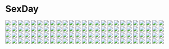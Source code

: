 # SexDay
![](https://konachan.com/image/c420b3913da3fc10c117b4845db02089/Konachan.com%20-%20273188%20aqua_eyes%20hat%20long_hair%20original%20pink_hair%20ribbons%20satomatoma%20witch_hat.gif)
![](https://konachan.com/jpeg/42e026d74c8c3233b004164df042da52/Konachan.com%20-%20289909%20anthropomorphism%20azur_lane%20bikini%20black_hair%20blush%20breasts%20clouds%20long_hair%20navel%20p-nekoe%20red_eyes%20sky%20swimsuit%20taihou_%28azur_lane%29%20underboob.jpg)
![](https://konachan.com/jpeg/1475a90476bfa902e054a3e26cdf3d5f/Konachan.com%20-%20183280%20black_hair%20breast_grab%20breasts%20game_cg%20love_sweets%20moonstone%20navel%20nipples%20open_shirt%20otonashi_kanae%20panties%20purple_eyes%20topless%20underwear.jpg)
![](https://konachan.com/image/7035eddf911ae3e371039f3ff4115b17/Konachan.com%20-%20266676%20apron%20blush%20brown_hair%20drink%20headdress%20kurata_rine%20long_hair%20maid%20original%20pink_eyes%20waitress.jpg)
![](https://konachan.com/image/615874fdc8865bf100dd93bbb94c0edc/Konachan.com%20-%2097021%20boots%20building%20camera%20clouds%20darker_than_black%20green_eyes%20night%20pirano%20red_hair%20sky%20stars%20suou_pavlichenko%20third-party_edit%20tree.jpg)
![](https://konachan.com/image/83a0970ba7e7d7cc58be49f6f166107c/Konachan.com%20-%20123548%20boku_no_te_no_naka_no_rakuen%20caramel_box%20christiane_duhring%20ellinor_besch%20game_cg%20group%20kurosaki%20stella_boehe%20thea_bohlscheid.jpg)
![](https://konachan.com/jpeg/201d748d01abeba634b8e1ae1f61dceb/Konachan.com%20-%20136632%202girls%20blush%20breasts%20brown_hair%20game_cg%20kazato_asa%20long_hair%20maid%20nipples%20panties%20purple_eyes%20ribbons%20skirt%20skirt_lift%20twins%20twintails%20underwear.jpg)
![](https://konachan.com/jpeg/c0b944de73f36843a0d5b0061f842898/Konachan.com%20-%2066454%202girls%20an2a%20black_eyes%20black_hair%20bow%20brown_eyes%20brown_hair%20green%20hakurei_reimu%20hat%20japanese_clothes%20kimono%20kirisame_marisa%20touhou.jpg)
![](https://konachan.com/image/e769f406c2e28ee7af38dba26546f36b/Konachan.com%20-%20242269%20animal%20bandage%20blue_eyes%20book%20boots%20eyepatch%20fish%20flowers%20gintama%20glasses%20gun%20hat%20male%20petals%20ponytail%20red_eyes%20sadaharu%20smoking%20sword%20weapon%20zzyzzyy.jpg)
![](https://konachan.com/image/74e2b3bac456d67d520763b6c0928cd9/Konachan.com%20-%205895%20clannad%20ibuki_fuuko%20school_uniform.jpg)
![](https://konachan.com/image/a4800a9b998d4bd51a9cdedba075e45a/Konachan.com%20-%2030224%20blush%20breasts%20brown_eyes%20brown_hair%20candy%20chocolate%20cleavage%20headband%20long_hair%20open_shirt%20panties%20ribbons%20striped_panties%20underwear%20valentine.jpg)
![](https://konachan.com/jpeg/2892091f16f2c721e9704a649286a860/Konachan.com%20-%20221783%20blonde_hair%20breasts%20game_cg%20laura_asteria%20nipples%20open_shirt%20school_uniform%20seiken_tsukai_no_proposition%20yuitsuki_karin.jpg)
![](https://konachan.com/jpeg/5c4b3fa14be4984e85c908f221814c92/Konachan.com%20-%20299348%20amiya_%28arknights%29%20animal_ears%20arknights%20bunny_ears%20miyoshi_nao_%28miyoshist%29.jpg)
![](https://konachan.com/jpeg/6000db821ac56c7e085e9f052e27bfd3/Konachan.com%20-%20134303%20blush%20flat_chest%20nana_asta_deviluke%20nipples%20pink_hair%20to_love_ru%20toshi5765%20transparent%20undressing.jpg)
![](https://konachan.com/jpeg/3bdcc69f63eefd3255a5c1b9073be0e2/Konachan.com%20-%20203111%20apple%20blue_hair%20food%20fruit%20hanaya_%28878_xx%29%20hat%20red_eyes%20remilia_scarlet%20ribbons%20touhou%20vampire%20wings%20wristwear.jpg)
![](https://konachan.com/jpeg/a83e3675381af207854b5591aaa7845d/Konachan.com%20-%20202650%20angel_beats%21%20game_cg%20key%20male%20matsushita%20na-ga%20tagme_%28character%29.jpg)
![](https://konachan.com/image/82717d5e1524bfc71a691f51aec8f005/Konachan.com%20-%20154541%20as109%20bakemonogatari%20blonde_hair%20breasts%20garter_belt%20katana%20kizumonogatari%20long_hair%20panties%20sideboob%20sword%20topless%20underwear%20weapon%20yellow_eyes.jpg)
![](https://konachan.com/image/b2d8d618f9de192d4b31de77ab7477d6/Konachan.com%20-%2011926%20tagme.jpg)
![](https://konachan.com/image/2bb1d5167a3729d83458867a3d9ea7a3/Konachan.com%20-%20117642%20ass%20cc%20code_geass%20underboob.jpg)
![](https://konachan.com/jpeg/a4441c02d01206a36e2727e155be9a07/Konachan.com%20-%20115410%20bow%20brown_eyes%20brown_hair%20dress%20fukko%20original%20retorillo%20short_hair%20signed%20sigonsoft%20thighhighs%20white.jpg)
![](https://konachan.com/jpeg/a6d5d7936dd32b2fc9fe166c63b8a931/Konachan.com%20-%20292126%20barefoot%20empress%20game_cg%20mamiya_marie%20nipples%20panties%20red_hair%20sei_shoujo%20starless%20uncensored%20underwear.jpg)
![](https://konachan.com/image/21cda1332c0750a4b6d0c61a0bc9c8a3/Konachan.com%20-%20188927%20animal%20bird%20building%20city%20clouds%20niko_p%20nobody%20original%20scenic%20signed%20sky.jpg)
![](https://konachan.com/jpeg/0b13a87ab93689bc3b290f35cac0ac60/Konachan.com%20-%20296776%20breast_hold%20breasts%20brown_hair%20cropped%20idolmaster%20long_hair%20nipples%20open_shirt%20ponytail%20red_eyes%20tsukioka_kogane%20white%20wristwear%20yuuki_hagure.jpg)
![](https://konachan.com/jpeg/aca4cbf2b03438784ddaa26410d92dbf/Konachan.com%20-%20279880%20blonde_hair%20braids%20dress%20fate_grand_order%20fate_%28series%29%20magic%20peperon_%28peperou%29%20saber%20saber_alter%20short_hair%20sword%20thighhighs%20weapon%20yellow_eyes.jpg)
![](https://konachan.com/jpeg/46ed09358a10b2e5f0f39548a7040451/Konachan.com%20-%20268713%20ass%20blush%20breasts%20fate_grand_order%20fate_%28series%29%20jeanne_d%27arc_alter%20nipples%20nude%20sex%20short_hair%20tagme_%28artist%29%20white_hair%20yellow_eyes.jpg)
![](https://konachan.com/image/28aa7ed6a931ef2e74cfa1e2ebf44994/Konachan.com%20-%2061919%20all_male%20animal%20black_hayate%20cat%20dog%20edward_elric%20fire%20fullmetal_alchemist%20male%20roy_mustang%20uniform.jpg)
![](https://konachan.com/jpeg/07c60ab6288b706b0dff4b454f283b40/Konachan.com%20-%20293808%20ass%20bondage%20boots%20fate_grand_order%20fate_%28series%29%20gloves%20gray_eyes%20panties%20rope%20rororogi_mogura%20signed%20underwear%20waifu2x%20white_hair%20wink.jpg)
![](https://konachan.com/image/5ca649af7bcf38b23957d177612a2623/Konachan.com%20-%2078477%20blue_eyes%20blue_hair%20blush%20cirno%20dress%20fairy%20flowers%20gloves%20short_hair%20touhou%20wedding_attire.jpg)
![](https://konachan.com/jpeg/5cfb73d909892f5d3d54f074b528b54f/Konachan.com%20-%20164686%203rd_eye%20game_cg%20gensou_no_idea%20green_eyes%20kenzaki_noel%20long_hair%20makita_maki%20panties%20skirt%20sword%20thighhighs%20underwear%20weapon%20white_hair.jpg)
![](https://konachan.com/jpeg/83b30a6e915adaec9025094e11b0aac6/Konachan.com%20-%20297822%20blush%20bow%20choker%20corset%20dark%20doll%20goth-loli%20hyorang%20lolita_fashion%20moon%20night%20pantyhose%20pointed_ears%20red_eyes%20red_hair%20short_hair%20twintails.jpg)
![](https://konachan.com/image/a7d885862170cc313d7363de28a4ebc3/Konachan.com%20-%20160997%20animal_ears%20blush%20bunnygirl%20eyepatch%20gun%20ogitsune_%28ankakecya-han%29%20pantyhose%20strike_witches%20weapon.jpg)
![](https://konachan.com/image/96d6ebec154a9f7ef47ef1f8c5108678/Konachan.com%20-%20180734%20forest%20leaves%20nobody%20oceanleaves%20original%20scenic%20tree.jpg)
![](https://konachan.com/image/e22ed02351b66e374f3dc38fda29f318/Konachan.com%20-%20178664%20bai_yemeng%20gun%20original%20ponytail%20tian_ling_qian_ye%20weapon.jpg)
![](https://konachan.com/jpeg/38a4195e96ea9fe352986a177dd0584b/Konachan.com%20-%20103815%20blue_eyes%20long_hair%20night%20panties%20primary_step%20school_uniform%20stars%20thighhighs%20underwear.jpg)
![](https://konachan.com/jpeg/6959830144a71bace9935527381831a4/Konachan.com%20-%20164774%202girls%20calendar_girl%20drink%20food%20kurosawa_shizuki%20long_hair%20nanao_naru%20panties%20scan%20takanashi_cocone%20underwear.jpg)
![](https://konachan.com/image/c830911500dc1e65ee4b94b75fa3c8d9/Konachan.com%20-%2095501%20blonde_hair%20cordelia_glauca%20green_eyes%20panties%20pantyhose%20school_uniform%20sorimura_youji%20tantei_opera_milky_holmes%20underwear.jpg)
![](https://konachan.com/image/f362ab8b7899895f126a5ef3fa3692a5/Konachan.com%20-%2046199%20bikini%20kugimiya_madoka%20mahou_sensei_negima%20swimsuit.jpg)
![](https://konachan.com/image/314d6fd06615065c5be3bdf902de482b/Konachan.com%20-%20114360%20black_rock_shooter%20kuroi_mato.jpg)
![](https://konachan.com/jpeg/c32aabd860317985e8fae7df0aec9597/Konachan.com%20-%20259608%202girls%20animal%20bikini%20bisonbison%20black_hair%20blonde_hair%20blue_eyes%20chito%20fish%20shoujo_shuumatsu_ryoukou%20swimsuit%20underwater%20water%20yuuri.jpg)
![](https://konachan.com/image/cda04194552ed29929245dc97f4e33ae/Konachan.com%20-%2051223%20crossover%20drums%20instrument%20k-on%21%20okajima_mizuki%20suzumiya_haruhi_no_yuutsu%20tainaka_ritsu.jpg)
![](https://konachan.com/image/97720691700f7cb4ef3ac6948cb53070/Konachan.com%20-%20102036%20black_hair%20blonde_hair%20breasts%20cleavage%20green_eyes%20group%20gun%20kamiki_izumo%20male%20navel%20okumura_rin%20pointed_ears%20staff%20suguro_ryuji%20sword%20tie%20weapon.jpg)
![](https://konachan.com/image/6c29efc6d397f5365dbcafa73be3b265/Konachan.com%20-%2032703%20aqua_hair%20blue_eyes%20blush%20dress%20fairy%20long_hair%20mermaid%20morita_yasuhiro%20rain%20water%20wet%20wings.jpg)
![](https://konachan.com/image/fd7a65e70189622e327ff6a0774eadb2/Konachan.com%20-%20121652%20amami_haruka%20close%20gun%20idolmaster%20red_eyes%20shimoigusa%20weapon.jpg)
![](https://konachan.com/image/9217e0703400919fd01751aa70ee3279/Konachan.com%20-%20131872%20blue_hair%20kawashiro_nitori%20touhou%20twintails%20yoshioka_yoshiko.jpg)
![](https://konachan.com/image/3b86543ad7519c20623847450cbe5b2a/Konachan.com%20-%2061872%20neon_genesis_evangelion%20soryu_asuka_langley.jpg)
![](https://konachan.com/jpeg/1476621f3a8cf9f699c92cd5b62dedde/Konachan.com%20-%20300075%20anthropomorphism%20aqua_eyes%20ass%20blonde_hair%20girls_frontline%20haruka_poi%20panties%20pantyhose%20pussy_juice%20signed%20suomi_%28girls_frontline%29%20underwear%20vibrator.jpg)
![](https://konachan.com/image/a4d68d5e900ea6e9c65259eb605022c7/Konachan.com%20-%2063829%202girls%20blue_hair%20blush%20favorite%20game_cg%20green_eyes%20hoshizora_no_memoria%20kogasaka_chinami%20pink_hair%20shida_kazuhiro%20short_hair%20sleeping%20twintails.jpg)
![](https://konachan.com/image/777cc80decedc567f57973665a1edfae/Konachan.com%20-%20160193%20aqua_eyes%20butterfly%20flowers%20haruno_sakura%20naruto%20naruto_shippuden%20necklace%20petals%20pink_hair.jpg)
![](https://konachan.com/jpeg/bac330a7a8bf9122ee5cb403ab229f07/Konachan.com%20-%2099288%20blush%20breasts%20censored%20christmas%20game_cg%20hinata_mutsuki%20natsume_otona%20nipples%20penis%20pussy%20red_hair%20sex%20skyfish%20yotsuiro_passionato%21.jpg)
![](https://konachan.com/image/3e4bf99a02eb964665ad57bd0ba4768f/Konachan.com%20-%20154663%202girls%20blonde_hair%20blue_eyes%20blush%20breasts%20cleavage%20food%20gray_hair%20original%20pocky%20real_xxiii%20valentine.jpg)
![](https://konachan.com/jpeg/0ab0f70def23a259e8c2660eb2eef7a6/Konachan.com%20-%206550%20japanese_clothes%20miko%20tsukishiro_hikari%20wind%3A_a_breath_of_heart.jpg)
![](https://konachan.com/jpeg/3d252d0f7c9beb916599d64f85a73c06/Konachan.com%20-%20217539%20boots%20cape%20gloves%20hoodie%20kajaneko%20long_hair%20original%20red_eyes%20torn_clothes%20white_hair%20wink.jpg)
![](https://konachan.com/image/1c07290be738a850c672628bbc9b63dc/Konachan.com%20-%20169083%20aqua_eyes%20bikini%20blue_hair%20blush%20breasts%20cleavage%20collar%20group%20ikaros%20kenken%20mm%21%20navel%20pink_eyes%20pink_hair%20ponytail%20red_eyes%20swimsuit%20tari_tari%20wings.jpg)
![](https://konachan.com/jpeg/b62b10605e499835d07469147ce97a4f/Konachan.com%20-%20134248%20ass%20bloomers%20cafe_sourire%20cuffs_%28studio%29%20gayarou%20gym_uniform%20long_hair%20purple_hair%20swimsuit%20yukishita_miyuri.jpg)
![](https://konachan.com/image/ec8ec366a077076c86a14abd09758cd7/Konachan.com%20-%2057818%20animal_ears%20apple%20food%20fruit%20horo%20long_hair%20nude%20ookami_to_koushinryou%20orange_hair%20red_eyes%20tail%20wolfgirl.jpg)
![](https://konachan.com/jpeg/fb7d3cf73b4a613114284195c9b80546/Konachan.com%20-%20100404%20blue_eyes%20blush%20breasts%20brown_hair%20censored%20game_cg%20hulotte%20ikegami_akane%20nipples%20penis%20sex%20swimsuit%20tezuka_yumimi%20with_ribbon.jpg)
![](https://konachan.com/jpeg/f2e1880fd27f040186b38a8f0a8775cb/Konachan.com%20-%2027929%20black%20shakugan_no_shana%20shana%20sword%20vector%20weapon.jpg)
![](https://konachan.com/image/a91d93851c6b63ae8edf7aed473a870a/Konachan.com%20-%20147460%20maribel_han%20shinta_%28hmmuk%29%20touhou%20usami_renko.jpg)
![](https://konachan.com/image/daa5d5c0188a8dd9ff6b5d61dbdc4128/Konachan.com%20-%2065814%20blush%20kirisame_marisa%20natsume_eri%20touhou%20witch.jpg)
![](https://konachan.com/image/8386f8c5d2f4a43ec7f208bfc9644517/Konachan.com%20-%20181572%2035_%28pixiv%29%20beatrice%20blue_hair%20book%20boots%20bow%20chain%20cross%20dress%20flowers%20gun%20hat%20long_hair%20male%20pantyhose%20red_hair%20skirt%20suit%20tie%20twintails%20weapon%20white.jpg)
![](https://konachan.com/image/43224e4040b7a8fb41d72a309a629793/Konachan.com%20-%2055000%20hiiragi_kagami%20hiiragi_tsukasa%20izumi_konata%20lucky_star%20scan%20school_uniform%20takara_miyuki%20torn_clothes%20ueno_chiyoko.jpg)
![](https://konachan.com/image/430a1a0f47a9ebf762fd85a2fde29ea9/Konachan.com%20-%20194811%20black_eyes%20black_hair%20bodysuit%20bow_%28weapon%29%20cape%20goggles%20league_of_legends%20liuruoyu8888%20long_hair%20moon%20ponytail%20shauna_vayne%20skintight%20weapon.jpg)
![](https://konachan.com/image/14437d04708a479d05cfae82f14f65e0/Konachan.com%20-%2034793%20alicia_florence%20aria%20moon%20silhouette%20sky.jpg)
![](https://konachan.com/jpeg/6ce874aa59f1028259b2530ead7a5db6/Konachan.com%20-%20259539%20animal_ears%20banpai_akira%20catgirl%20gloves%20goggles%20long_hair%20pink_eyes%20pink_hair%20scan%20scarf%20sword%20tail%20weapon.jpg)
![](https://konachan.com/jpeg/1e913da6cc2290f6316eaf5572eb15c4/Konachan.com%20-%20226363%20amatsutsumi%20anus%20ass%20black_hair%20blush%20breasts%20game_cg%20koku%20long_hair%20navel%20nude%20oribe_makoto%20purple_eyes%20pussy%20pussy_juice%20spread_legs%20uncensored%20wet.jpg)
![](https://konachan.com/jpeg/2b4d5984bae69c9eba33c9c6208c0f95/Konachan.com%20-%20137942%20game_cg%20himegi_ageha%20kono_oozora_ni_tsubasa_wo_hirogete%20short_hair.jpg)
![](https://konachan.com/jpeg/a1a3f26438f78c2e9043269bebb990c6/Konachan.com%20-%20105042%20brown_eyes%20green_hair%20ishikkoro%20komeiji_koishi%20touhou.jpg)
![](https://konachan.com/image/a97846f3a07d4373a4b957bc491ced10/Konachan.com%20-%20301140%20breast_grab%20breasts%20censored%20original%20penis%20pussy%20sex%20tagme%20toenketsu.jpg)
![](https://konachan.com/image/c988d50361280d45f072e78095b64c2d/Konachan.com%20-%20134971%20blue_eyes%20bondage%20child-box%20long_hair%20megurine_luka%20pink%20pink_hair%20thighhighs%20vocaloid.jpg)
![](https://konachan.com/image/e604c8565b6be7caa1e4fb47ca86c54d/Konachan.com%20-%20201777%20apron%20breasts%20choker%20cleavage%20collar%20dress%20garter%20glasses%20gloves%20group%20gun%20katana%20kimono%20logo%20overlord%20red_eyes%20scan%20scarf%20shizu%20so-bin%20sword%20weapon.jpg)
![](https://konachan.com/image/37fc5523b804f2e34d2791b8d75350d8/Konachan.com%20-%20257576%20brown_eyes%20brown_hair%20elbow_gloves%20gloves%20original%20short_hair%20shorts%20sword%20tachikawa_mushimaro%20thighhighs%20weapon%20white.jpg)
![](https://konachan.com/jpeg/05b12eea8cf4393bd31d43a827b94867/Konachan.com%20-%2094422%20animal_ears%20blonde_hair%20blush%20breasts%20foxgirl%20game_cg%20long_hair%20lovekami%20motoi_ayumu%20nipples%20pulltop%20purple_eyes%20sex%20tail%20thighhighs%20toyokusa_inari.jpg)
![](https://konachan.com/image/77e008056c87627c266ff713d1172be3/Konachan.com%20-%20301815%20bra%20breasts%20censored%20chariot%20dark_skin%20fang%20gloves%20group%20long_hair%20nipples%20panties%20penis%20pussy%20red_eyes%20rogia%20sex%20thighhighs%20underwear%20white_hair%20wink.jpg)
![](https://konachan.com/jpeg/2a9bcaa67914dd3553f760b452b09fc1/Konachan.com%20-%20116861%20g_yuusuke%20game_cg%20kajiri_kamui_kagura%20mikado_ryuusui.jpg)
![](https://konachan.com/image/a11f7b846fae3831b7a8037ca67a360f/Konachan.com%20-%20210065%202girls%20black_hair%20boots%20bubbles%20cape%20dishwasher1910%20dress%20long_hair%20ruby_rose%20rwby%20short_hair%20shoujo_ai%20water%20watermark%20weiss_schnee%20white_hair.jpg)
![](https://konachan.com/image/976f06adefab925577a1e9ee24c7ded2/Konachan.com%20-%2035864%20kasukabe_akira%20sakura_sakura%20tachibana_kurumi.jpg)
![](https://konachan.com/image/ca3eedeed9da40c806706db0f563bb7f/Konachan.com%20-%2098436%202girls%20hakurei_reimu%20japanese_clothes%20kedama_milk%20kirisame_marisa%20miko%20touhou%20witch.jpg)
![](https://konachan.com/image/de4ddda623e302009daaff6562cebda5/Konachan.com%20-%2015127%20flcl%20haruhara_haruko%20sunset.jpg)
![](https://konachan.com/image/a3abcf456111043bcd4471cb60241e69/Konachan.com%20-%20292608%20blue%20bou_nin%20long_hair%20original%20polychromatic%20white_hair.jpg)
![](https://konachan.com/image/a0be7d049957a7b93e683318171ac374/Konachan.com%20-%20161520%20bikini%20gokou_ruri%20herunin%20long_hair%20navel%20necklace%20ore_no_imouto_ga_konna_ni_kawaii_wake_ga_nai%20purple_eyes%20purple_hair%20swim_ring%20swimsuit%20water%20wet.jpg)
![](https://konachan.com/image/83275b4f3facfa03adf1db68522a7d20/Konachan.com%20-%2058198%20f-ism%20murakami_suigun%20ribbons.jpg)
![](https://konachan.com/jpeg/283a5a79d0287fe3e7742e0c3f45f414/Konachan.com%20-%20112062%20maribel_han%20ryosios%20touhou%20usami_renko.jpg)
![](https://konachan.com/image/2d9d625b524e8167ce70e6cd7e4d37e7/Konachan.com%20-%20178749%20bed%20blue_eyes%20blush%20bra%20breasts%20charlotte_hazelrink%20cleavage%20garter_belt%20komori_kei%20long_hair%20panties%20princess_lover%20scan%20stockings%20underwear.jpg)
![](https://konachan.com/jpeg/4f11e77982ba954a158b393dfed1d1f2/Konachan.com%20-%20182918%20asahina_hiyori%20heat-haze_days_%28vocaloid%29%20kagerou_project%20pyure.jpg)
![](https://konachan.com/image/0c6178bdfca8404efd6a7487f957d9bf/Konachan.com%20-%20201458%20ass%20blonde_hair%20chrono_clock%20dorothy_davenport%20green_eyes%20long_hair%20maid%20panties%20purple_software%20tsukimori_hiro%20underwear.jpg)
![](https://konachan.com/image/0f1ce5789030dc2da15c117b1eff29c6/Konachan.com%20-%20219717%20blonde_hair%20capriccio%20headband%20loli%20moon%20navel%20night%20panties%20red_eyes%20ribbons%20short_hair%20shorts%20signed%20stars%20tail%20underwear%20zettai_ryouiki.jpg)
![](https://konachan.com/image/e4cf5d3bed3414c8fd49621cae707dd7/Konachan.com%20-%20169188%202girls%20akemi_homura%20barefoot%20black_hair%20bow%20breasts%20bubbles%20long_hair%20navel%20nude%20pink_hair%20purple_eyes%20ribbons%20underwater%20water%20yellow_eyes%20yuri.jpg)
![](https://konachan.com/jpeg/4962a680006f08bddff078e65398f31e/Konachan.com%20-%20107185%20akisoba%20bed%20blush%20game_cg%20gray_hair%20hilde%20panties%20rpg_gakuen%20school_uniform%20underwear.jpg)
![](https://konachan.com/jpeg/b94e29adacd647c9fdfe80092535e4d2/Konachan.com%20-%20203132%202girls%20ass%20barefoot%20bikini%20blue_hair%20breasts%20cleavage%20heartcatch_precure%21%20kurumi_erika%20precure%20satogo%20shirayuki_hime%20swimsuit.jpg)
![](https://konachan.com/image/f1342d9cfe623f22b96de5bd68de8b42/Konachan.com%20-%2085734%20blonde_hair%20blue_hair%20dress%20katana%20maguchimo%20motorcycle%20panty_%26_stocking_with_garterbelt%20panty_%28character%29%20stocking_%28character%29%20sword%20weapon.jpg)
![](https://konachan.com/image/ce062f5a27b6cfe466fbf5a4c4f7f336/Konachan.com%20-%2099961%20akemi_homura%20headband%20mahou_shoujo_madoka_magica%20purple_eyes%20purple_hair%20ribbons%20school_uniform%20tears%20white.jpg)
![](https://konachan.com/image/5e99132fadb4f1925defd1aeb15ef414/Konachan.com%20-%2090091%20animal_ears%20black_hair%20catgirl%20gokou_ruri%20ore_no_imouto_ga_konna_ni_kawaii_wake_ga_nai%20purple_eyes%20skirt%20tail%20xephonia.jpg)
![](https://konachan.com/image/2b81ad09a8144499f2a03aaaba748ad2/Konachan.com%20-%20181599%20microphone%20original%20panties%20pointed_ears%20tagme_%28artist%29%20underwear.jpg)
![](https://konachan.com/image/05cb607d580e9a527159b688cae74653/Konachan.com%20-%20192622%20all_male%20chain%20felix_%28felix901123%29%20fire%20gloves%20gray_hair%20male%20original%20pointed_ears%20red_eyes%20short_hair%20wings.jpg)
![](https://konachan.com/jpeg/af5745cc2c619edc1c3f96a242c16801/Konachan.com%20-%20303780%20bikini%20katou_megumi%20misaki_kurehito%20saenai_heroine_no_sodatekata%20swimsuit%20third-party_edit%20white.jpg)
![](https://konachan.com/image/cf82135b298234258ca0bda5c7478077/Konachan.com%20-%2072871%20akiyama_mio%20hirasawa_yui%20k-on%21%20scan%20school_uniform%20tainaka_ritsu.jpg)
![](https://konachan.com/jpeg/e6cc108818bca8d2d8a67d5a18899a56/Konachan.com%20-%20229037%20animal_ears%20black_hair%20breast_hold%20breasts%20choker%20doggirl%20houtengeki%20long_hair%20navel%20nipples%20original%20pussy%20red_eyes%20uncensored%20wet%20white%20wristwear.jpg)
![](https://konachan.com/image/a6fd9e603ba494fa063e4d49d45fa50c/Konachan.com%20-%20123492%20bed%20blush%20flat_chest%20loli%20nipple_slip%20nipples%20no_bra%20panties%20short_hair%20striped_panties%20tagme_%28artist%29%20underwear.jpg)
![](https://konachan.com/image/3367276c1ea544d6560f703b16877fd3/Konachan.com%20-%2083742%20hatsune_miku%20twintails%20vocaloid.jpg)
![](https://konachan.com/image/6e3ed9b27ba2e833eb1cf1b6cd929ec9/Konachan.com%20-%2016285%20headphones%20tagme.jpg)
